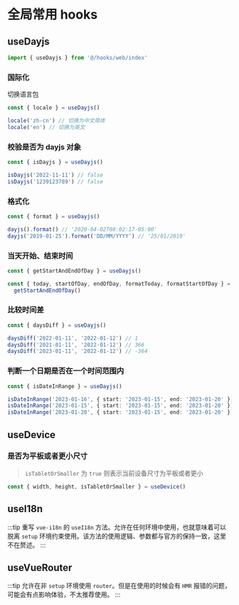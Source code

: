 # 全局常用 hooks

## useDayjs

```ts
import { useDayjs } from '@/hooks/web/index'
```

### 国际化

切换语言包

```ts
const { locale } = useDayjs()

locale('zh-cn') // 切换为中文简体
locale('en') // 切换为英文
```

### 校验是否为 dayjs 对象

```ts
const { isDayjs } = useDayjs()

isDayjs('2022-11-11') // false
isDayjs('1239123789') // false
```

### 格式化

```ts
const { format } = useDayjs()

dayjs().format() // '2020-04-02T08:02:17-05:00'
dayjs('2019-01-25').format('DD/MM/YYYY') // '25/01/2019'
```

### 当天开始、结束时间

```ts
const { getStartAndEndOfDay } = useDayjs()

const { today, startOfDay, endOfDay, formatToday, formatStartOfDay } =
  getStartAndEndOfDay()
```

### 比较时间差

```ts
const { daysDiff } = useDayjs()

daysDiff('2022-01-11', '2022-01-12') // 1
daysDiff('2021-01-11', '2022-01-12') // 366
daysDiff('2023-01-11', '2022-01-12') // -364
```

### 判断一个日期是否在一个时间范围内

```ts
const { isDateInRange } = useDayjs()

isDateInRange('2023-01-16', { start: '2023-01-15', end: '2023-01-20' }) // true
isDateInRange('2023-01-15', { start: '2023-01-15', end: '2023-01-20' }) //false
isDateInRange('2023-01-20', { start: '2023-01-15', end: '2023-01-20' }) //false
```

## useDevice

### 是否为平板或者更小尺寸

> `isTabletOrSmaller` 为 `true` 则表示当前设备尺寸为平板或者更小

```ts
const { width, height, isTabletOrSmaller } = useDevice()
```

## useI18n

:::tip
重写 `vue-i18n` 的 `useI18n` 方法。允许在任何环境中使用，也就意味着可以脱离 `setup` 环境约束使用。该方法的使用逻辑、参数都与官方的保持一致，这里不在赘述。
:::

## useVueRouter

:::tip
允许在非 `setup` 环境使用 `router`。但是在使用的时候会有 `HMR` 报错的问题，可能会有点影响体验，不太推荐使用。
:::

